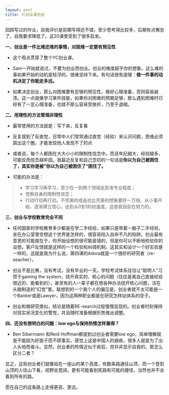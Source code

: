 ```yaml
---
layout: post
title: YC创业课总结
---
```


回顾写过的作业，自我评价是前期写得还不错，至少思考得比较多，后期有点懈怠了，自我要求降低了。这20课里受到了很多启发。

**一、创业是一件比难还难的事情，对困难一定要有预见性**

* 这个观点贯穿了整个YC创业课。

* Sam一开始就说过，不要为创业而创业。创业的难度超乎你的想象。这么难的事如果开始的动机是轻浮的，很难坚持下来。有句话很有道理：**做一件事的动机决定了你能走多远。** 

* 如果决定创业，那么对困难要有足够的预见性，做好心理准备，否则容易崩溃。这一点就像学习某件技能，如果你对困难的预期足够，那么遇到困难时已经有了一定心理准备，也就不那么容易受挫折，乃至于退缩。

**二、用理性的方法管理非理性**

* 最常使用的方法就是：写下来，反复看

* 反复提到了反直觉，日常中人们常常通过直觉（经验）来认识问题，思维必须跳出这个圈，才能发现他人发现不了的点

* 或者说，每个人都困在大大小小的限制性信念中。而且年纪越大，经验越多，可能反而信念越牢固。我最近反复和自己念叨的一句话是**你以为自己被困住了，其实你是被”你以为自己被困住了“困住了。**

* 可能的办法是：

> * 学习学习再学习，至少在一到两个领域达到准专业程度；
> * 觉察自身的限制性信念；
> * 行动行动再行动。不完美的成品也比完美的想象要好一万倍。从小事开始，逐渐建立信心，达到从0到1的初速度。这是我目前在努力的。


**三、创业与学校教育完全不同**

* 任何国家的学校教育多少都是在学二手经验，如果只是带着一脑子二手经验，坐在办公室里空想这个世界是怎样的，很容易陷入自命不凡的陷阱。创业最有意思的可能就在于，你开始设想的很可能是错的，但是你可以不断地检验你的设想。客户反馈就是这样的一个检验和纠错机制。这其实和设计一个好实验是一样的，这就是我为什么说，第四课的Adora就是一个很好的研究者（re-seacher）。

* 创业不是比赛，没有考试，没有毕业的一天。学校考试体系往往让“聪明人”习惯于gaming the system，绕开真实的、核心的问题（往往是离自己直接经验很近的、能看到的），甚至有的人一辈子都在想各种办法绕开核心问题，活在头脑制造的“幻觉”里。联想到的一个我个人的偏见是，创业者就不太可能是一个Banker或是Lawyer，因为这两种职业都是在研究怎样钻体系的空子。

* 创业和做研究类似，结论是随着RE-search过程慢慢显现的。创业者时刻保持对现实状况变化的警觉，并且随时准备根据形势做出调整。

**四、还没有想明白的问题：low ego与保持热情怎样兼得？**

* Ben Sibermann 和Reid Hoffman都提到过创业者需要low ego，简单理解就是不能因为好面子而不顾事实。感觉上这是中国人的痼疾，很多人就是为了出人头地而奋斗。显然，创业者的热情近似于疯狂，但并非显示自我的。那怎么区分二者？

总之，这些创业者们就像站在一座山的某个高度，有数条路通往山顶，而一个登到山顶的人往山下看，视野会宽阔，更有可能看到死路和可能的捷径，当然也并不会看到所有的路。

愿在自己的这条路上走得更高、更远。
